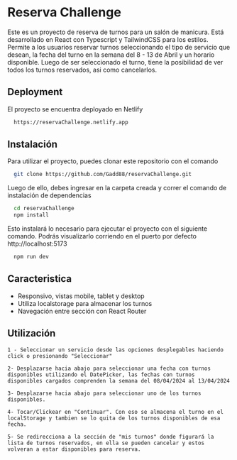 
# Reserva Challenge

Este es un proyecto de reserva de turnos para un salón de manicura. Está desarrollado en React con Typescript y TailwindCSS para los estilos. 
Permite a los usuarios reservar turnos seleccionando el tipo de servicio que desean, la fecha del turno en la semana del 8 - 13 de Abril y un horario disponible.
Luego de ser seleccionado el turno, tiene la posibilidad de ver todos los turnos reservados, asi como cancelarlos.

## Deployment

El proyecto se encuentra deployado en Netlify

```bash
  https://reservaChallenge.netlify.app
```


## Instalación

Para utilizar el proyecto, puedes clonar este repositorio con el comando

```bash
  git clone https://github.com/Gadd88/reservaChallenge.git
```

Luego de ello, debes ingresar en la carpeta creada y correr el comando de instalación de dependencias

```bash
  cd reservaChallenge
  npm install
```

Esto instalará lo necesario para ejecutar el proyecto con el siguiente comando. Podrás visualizarlo corriendo en el puerto por defecto http://localhost:5173

```bash
  npm run dev
```


## Caracteristica

- Responsivo, vistas mobile, tablet y desktop
- Utiliza localstorage para almacenar los turnos
- Navegación entre sección con React Router


## Utilización

```
1 - Seleccionar un servicio desde las opciones desplegables haciendo click o presionando "Seleccionar"

2- Desplazarse hacia abajo para seleccionar una fecha con turnos disponibles utilizando el DatePicker, las fechas con turnos disponibles cargados comprenden la semana del 08/04/2024 al 13/04/2024

3- Desplazarse hacia abajo para seleccionar uno de los turnos disponibles.

4- Tocar/Clickear en "Continuar". Con eso se almacena el turno en el localStorage y tambien se lo quita de los turnos disponibles de esa fecha.

5- Se redirecciona a la sección de "mis turnos" donde figurará la lista de turnos reservados, en ella se pueden cancelar y estos volveran a estar disponibles para reserva.
```

